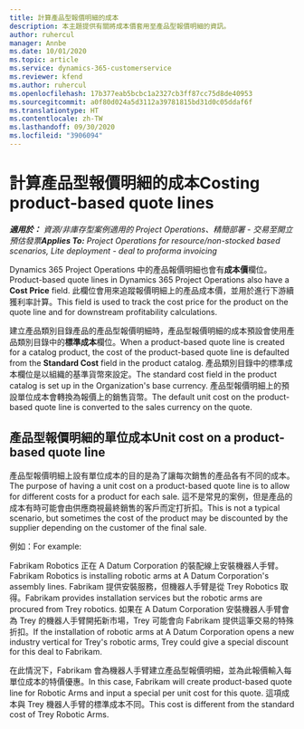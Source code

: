 ```yaml
---
title: 計算產品型報價明細的成本
description: 本主題提供有關將成本價套用至產品型報價明細的資訊。
author: ruhercul
manager: Annbe
ms.date: 10/01/2020
ms.topic: article
ms.service: dynamics-365-customerservice
ms.reviewer: kfend
ms.author: ruhercul
ms.openlocfilehash: 17b377eab5bcbc1a2327cb3ff87cc75d8de40953
ms.sourcegitcommit: a0f80d024a5d3112a39781815bd31d0c05ddaf6f
ms.translationtype: HT
ms.contentlocale: zh-TW
ms.lasthandoff: 09/30/2020
ms.locfileid: "3906094"
---
```

# <a name="costing-product-based-quote-lines"></a><span data-ttu-id="c1451-103">計算產品型報價明細的成本</span><span class="sxs-lookup"><span data-stu-id="c1451-103">Costing product-based quote lines</span></span>

<span data-ttu-id="c1451-104">_**適用於：** 資源/非庫存型案例適用的 Project Operations、精簡部署 - 交易至開立預估發票_</span><span class="sxs-lookup"><span data-stu-id="c1451-104">_**Applies To:** Project Operations for resource/non-stocked based scenarios, Lite deployment - deal to proforma invoicing_</span></span>


<span data-ttu-id="c1451-105">Dynamics 365 Project Operations 中的產品報價明細也會有**成本價**欄位。</span><span class="sxs-lookup"><span data-stu-id="c1451-105">Product-based quote lines in Dynamics 365 Project Operations also have a **Cost Price** field.</span></span> <span data-ttu-id="c1451-106">此欄位會用來追蹤報價明細上的產品成本價，並用於進行下游續獲利率計算。</span><span class="sxs-lookup"><span data-stu-id="c1451-106">This field is used to track the cost price for the product on the quote line and for downstream profitability calculations.</span></span>

<span data-ttu-id="c1451-107">建立產品類別目錄產品的產品型報價明細時，產品型報價明細的成本預設會使用產品類別目錄中的**標準成本**欄位。</span><span class="sxs-lookup"><span data-stu-id="c1451-107">When a product-based quote line is created for a catalog product, the cost of the product-based quote line is defaulted from the **Standard Cost** field in the product catalog.</span></span> <span data-ttu-id="c1451-108">產品類別目錄中的標準成本欄位是以組織的基準貨幣來設定。</span><span class="sxs-lookup"><span data-stu-id="c1451-108">The standard cost field in the product catalog is set up in the Organization's base currency.</span></span> <span data-ttu-id="c1451-109">產品型報價明細上的預設單位成本會轉換為報價上的銷售貨幣。</span><span class="sxs-lookup"><span data-stu-id="c1451-109">The default unit cost on the product-based quote line is converted to the sales currency on the quote.</span></span>

## <a name="unit-cost-on-a-product-based-quote-line"></a><span data-ttu-id="c1451-110">產品型報價明細的單位成本</span><span class="sxs-lookup"><span data-stu-id="c1451-110">Unit cost on a product-based quote line</span></span>

<span data-ttu-id="c1451-111">產品型報價明細上設有單位成本的目的是為了讓每次銷售的產品各有不同的成本。</span><span class="sxs-lookup"><span data-stu-id="c1451-111">The purpose of having a unit cost on a product-based quote line is to allow for different costs for a product for each sale.</span></span> <span data-ttu-id="c1451-112">這不是常見的案例，但是產品的成本有時可能會由供應商視最終銷售的客戶而定打折扣。</span><span class="sxs-lookup"><span data-stu-id="c1451-112">This is not a typical scenario, but sometimes the cost of the product may be discounted by the supplier depending on the customer of the final sale.</span></span>

<span data-ttu-id="c1451-113">例如：</span><span class="sxs-lookup"><span data-stu-id="c1451-113">For example:</span></span>

<span data-ttu-id="c1451-114">Fabrikam Robotics 正在 A Datum Corporation 的裝配線上安裝機器人手臂。</span><span class="sxs-lookup"><span data-stu-id="c1451-114">Fabrikam Robotics is installing robotic arms at A Datum Corporation's assembly lines.</span></span> <span data-ttu-id="c1451-115">Fabrikam 提供安裝服務，但機器人手臂是從 Trey Robotics 取得。</span><span class="sxs-lookup"><span data-stu-id="c1451-115">Fabrikam provides installation services but the robotic arms are procured from Trey robotics.</span></span> <span data-ttu-id="c1451-116">如果在 A Datum Corporation 安裝機器人手臂會為 Trey 的機器人手臂開拓新市場，Trey 可能會向 Fabrikam 提供這筆交易的特殊折扣。</span><span class="sxs-lookup"><span data-stu-id="c1451-116">If the installation of robotic arms at A Datum Corporation opens a new industry vertical for Trey's robotic arms, Trey could give a special discount for this deal to Fabrikam.</span></span>

<span data-ttu-id="c1451-117">在此情況下，Fabrikam 會為機器人手臂建立產品型報價明細，並為此報價輸入每單位成本的特價優惠。</span><span class="sxs-lookup"><span data-stu-id="c1451-117">In this case, Fabrikam will create product-based quote line for Robotic Arms and input a special per unit cost for this quote.</span></span> <span data-ttu-id="c1451-118">這項成本與 Trey 機器人手臂的標準成本不同。</span><span class="sxs-lookup"><span data-stu-id="c1451-118">This cost is different from the standard cost of Trey Robotic Arms.</span></span>
